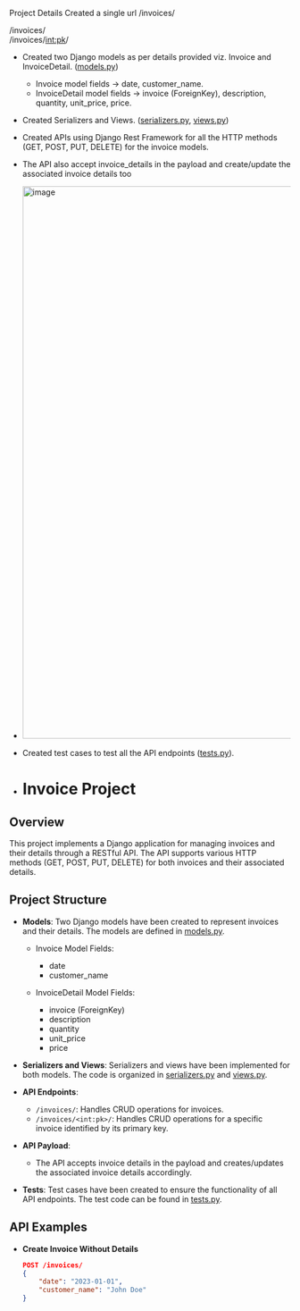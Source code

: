 Project Details
Created a single url /invoices/

/invoices/ <br>
/invoices/<int:pk>/

- Created two Django models as per details provided viz. Invoice and InvoiceDetail. ([models.py](https://github.com/prashik0/Invoice-Project/blob/main/core/invoice/models.py))
  - Invoice model fields -> date, customer_name.
  - InvoiceDetail model fields -> invoice (ForeignKey), description, quantity, unit_price, price.
    
- Created Serializers and Views. ([serializers.py](https://github.com/prashik0/Invoice-Project/blob/main/core/invoice/serializers.py), [views.py](https://github.com/prashik0/Invoice-Project/blob/main/core/invoice/views.py))
  
- Created APIs using Django Rest Framework for all the HTTP methods (GET, POST, PUT, DELETE) for the invoice models. 
- The API also accept invoice_details in the payload and create/update the associated invoice details too
- <img width="989" alt="image" src="https://github.com/prashik0/Invoice-Project/assets/88423828/b70ea259-884b-4e12-bcec-a2cfd7b65f49">

- Created test cases to test all the API endpoints ([tests.py](https://github.com/prashik0/Invoice-Project/blob/main/core/invoice/tests.py)).

- # Invoice Project

## Overview

This project implements a Django application for managing invoices and their details through a RESTful API. The API supports various HTTP methods (GET, POST, PUT, DELETE) for both invoices and their associated details.

## Project Structure

- **Models**: Two Django models have been created to represent invoices and their details. The models are defined in [models.py](https://github.com/prashik0/Invoice-Project/blob/main/core/invoice/models.py).

  - Invoice Model Fields:
    - date
    - customer_name

  - InvoiceDetail Model Fields:
    - invoice (ForeignKey)
    - description
    - quantity
    - unit_price
    - price

- **Serializers and Views**: Serializers and views have been implemented for both models. The code is organized in [serializers.py](https://github.com/prashik0/Invoice-Project/blob/main/core/invoice/serializers.py) and [views.py](https://github.com/prashik0/Invoice-Project/blob/main/core/invoice/views.py).

- **API Endpoints**:
  - `/invoices/`: Handles CRUD operations for invoices.
  - `/invoices/<int:pk>/`: Handles CRUD operations for a specific invoice identified by its primary key.

- **API Payload**:
  - The API accepts invoice details in the payload and creates/updates the associated invoice details accordingly.

- **Tests**: Test cases have been created to ensure the functionality of all API endpoints. The test code can be found in [tests.py](https://github.com/prashik0/Invoice-Project/blob/main/core/invoice/tests.py).

## API Examples

- **Create Invoice Without Details**
  ```json
  POST /invoices/
  {
      "date": "2023-01-01",
      "customer_name": "John Doe"
  }


